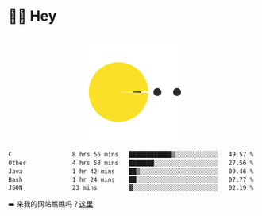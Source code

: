
# 👋🏻 Hey
<div align="center">
	<br>
	<img src="https://raw.githubusercontent.com/Aniket965/Aniket965/master/pacman.svg?sanitize=true" width="200" height="200">
	<br>
</div>

<!--START_SECTION:waka-->

```txt
C                 8 hrs 56 mins   ████████████▒░░░░░░░░░░░░   49.57 %
Other             4 hrs 58 mins   ███████░░░░░░░░░░░░░░░░░░   27.56 %
Java              1 hr 42 mins    ██▒░░░░░░░░░░░░░░░░░░░░░░   09.46 %
Bash              1 hr 24 mins    ██░░░░░░░░░░░░░░░░░░░░░░░   07.77 %
JSON              23 mins         ▓░░░░░░░░░░░░░░░░░░░░░░░░   02.19 %
```

<!--END_SECTION:waka-->

 ➡️  来我的网站瞧瞧吗？[这里](https://www.shaolongfei.com)
